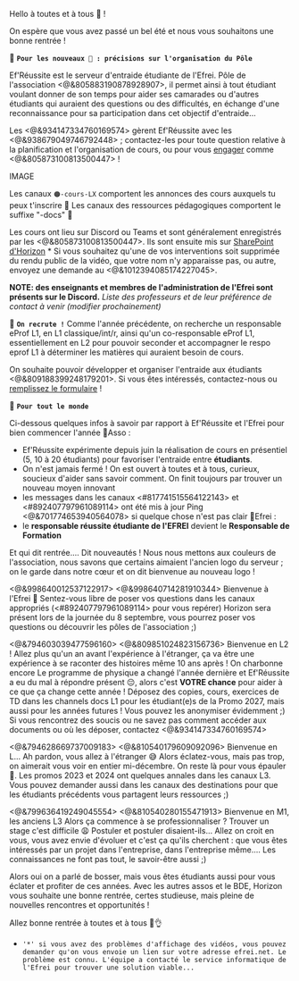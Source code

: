 Hello à toutes et à tous 👋 !

On espère que vous avez passé un bel été et nous vous souhaitons une bonne rentrée !

:small_blue_diamond: **`Pour les nouveaux 🌱 : précisions sur l'organisation du Pôle`**

Ef'Réussite est le serveur d'entraide étudiante de l'Efrei.
Pôle de l'association <@&805883190878928907>, il permet ainsi à tout étudiant voulant donner de son temps pour aider ses camarades ou d'autres étudiants qui auraient des questions ou des difficultés, en échange d'une reconnaissance pour sa participation dans cet objectif d'entraide... 

Les <@&934147334760169574> gèrent Ef'Réussite avec les <@&938679049746792448> ; contactez-les pour toute question relative à la planification et l'organisation de cours, ou pour vous [engager](https://bit.ly/EfRéussiteRecrute) comme <@&805873100813500447> !

IMAGE

Les canaux `🟠-cours-LX` comportent les annonces des cours auxquels tu peux t'inscrire 🔔
Les canaux des ressources pédagogiques comportent le suffixe "-docs" 📄

Les cours ont lieu sur Discord ou Teams et sont généralement enregistrés par les <@&805873100813500447>. Ils sont ensuite mis sur [SharePoint d'Horizon](https://bit.ly/EfRéussiteSP) * 
Si vous souhaitez qu'une de vos interventions soit supprimée du rendu public de la vidéo, que votre nom n'y apparaisse pas, ou autre, envoyez une demande au <@&1012394085174227045>.

**NOTE: des enseignants et membres de l'administration de l'Efrei sont présents sur le Discord.**
*Liste des professeurs et de leur préférence de contact à venir (modifier prochainement)*


🔹 **`On recrute !`**
Comme l'année précédente, on recherche un responsable eProf L1, en L1 classique/int/r, ainsi qu'un co-responsable eProf L1, essentiellement en L2 pour pouvoir seconder et accompagner le respo eprof L1 à déterminer les matières qui auraient besoin de cours.

On souhaite pouvoir développer et organiser l'entraide aux étudiants <@&809188399248179201>. Si vous êtes intéressés, contactez-nous ou [remplissez le formulaire](https://bit.ly/EfRéussiteRecrute) !


:small_blue_diamond: **`Pour tout le monde`**

Ci-dessous quelques infos à savoir par rapport à Ef'Réussite et l'Efrei pour bien commencer l'année
🔸Asso :
 - Ef'Réussite expérimente depuis juin la réalisation de cours en présentiel (5, 10 à 20 étudiants) pour favoriser l'entraide entre __étudiants__. 
 - On n'est jamais fermé ! On est ouvert à toutes et à tous, curieux, soucieux d'aider sans savoir comment. On finit toujours par trouver un nouveau moyen innovant 
 - les messages dans les canaux <#817741515564122143> et <#892407797961089114> ont été mis à jour
   Ping <@&701774653940564078> si quelque chose n'est pas clair
🔸Efrei : 
- le **responsable réussite étudiante de l'EFREI** devient le **Responsable de Formation**

Et qui dit rentrée.... Dit nouveautés !
Nous nous mettons aux couleurs de l'association, nous savons que certains aimaient l'ancien logo du serveur ; on le garde dans notre cœur et on dit bienvenue au nouveau logo !


 <@&998640012537122917> <@&998640714281910344>
Bienvenue à l'Efrei 🥳 
Sentez-vous libre de poser vos questions dans les canaux appropriés (<#892407797961089114> pour vous repérer)
Horizon sera présent lors de la journée du 8 septembre, vous pourrez poser vos questions ou découvrir les pôles de l'association ;)


 <@&794603039477596160> <@&809851024823156736>
Bienvenue en L2 !
Allez plus qu'un an avant l'expérience à l'étranger, ça va être une expérience à se raconter des histoires même 10 ans après !
On charbonne encore
Le programme de physique a changé l'année dernière et Ef'Réussite a eu du mal à répondre présent 😔, alors c'est **VOTRE chance** pour aider à ce que ça change cette année !
Déposez des copies, cours, exercices de TD dans les channels docs L1 pour les étudiant(e)s de la Promo 2027, mais aussi pour les années futures ! Vous pouvez les anonymiser évidemment ;)
Si vous rencontrez des soucis ou ne savez pas comment accéder aux documents ou où les déposer, contactez <@&934147334760169574>

 <@&794628669737009183> <@&810540179609092096>
Bienvenue en L... Ah pardon, vous allez à l'étranger 😅 Alors éclatez-vous, mais pas trop, on aimerait vous voir en entier mi-décembre.
On reste là pour vous épauler 💪. Les promos 2023 et 2024 ont quelques annales dans les canaux L3. 
Vous pouvez demander aussi dans les canaux des destinations pour que les étudiants précédents vous partagent leurs ressources ;)


 <@&799636419249045554> <@&810540280155471913>
Bienvenue en M1, les anciens L3
Alors ça commence à se professionnaliser ? Trouver un stage c'est difficile 😩 Postuler et postuler disaient-ils...
Allez on croit en vous, vous avez envie d'évoluer et c'est ça qu'ils cherchent : que vous êtes intéressés par un projet dans l'entreprise, dans l'entreprise même....
Les connaissances ne font pas tout, le savoir-être aussi ;)


Alors oui on a parlé de bosser, mais vous êtes étudiants aussi pour vous éclater et profiter de ces années.
Avec les autres assos et le BDE, Horizon vous souhaite une bonne rentrée, certes studieuse, mais pleine de nouvelles rencontres et opportunités !

Allez bonne rentrée à toutes et à tous 🥳👌


* `'*' si vous avez des problèmes d'affichage des vidéos, vous pouvez demander qu'on vous envoie un lien sur votre adresse efrei.net. Le problème est connu. L'équipe a contacté le service informatique de l'Efrei pour trouver une solution viable...`

